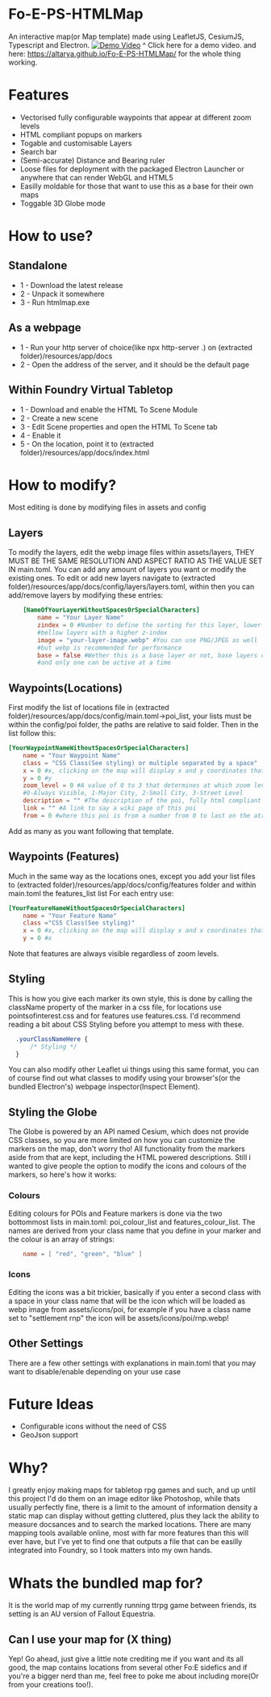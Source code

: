 # Fo-E-PS-HTMLMap
An interactive map(or Map template) made using LeafletJS, CesiumJS, Typescript and Electron.
[![Demo Video](https://cdn.discordapp.com/attachments/455198803478183938/1030905650689093734/unknown.png)](https://cdn.discordapp.com/attachments/455198803478183938/1030905064736444508/map.mp4)
^ Click here for a demo video.
and here: https://altarya.github.io/Fo-E-PS-HTMLMap/ for the whole thing working.

# Features
- Vectorised fully configurable waypoints that appear at different zoom levels
- HTML compliant popups on markers
- Togable and customisable Layers
- Search bar
- (Semi-accurate) Distance and Bearing ruler
- Loose files for deployment with the packaged Electron Launcher or anywhere that can render WebGL and HTML5
- Easilly moldable for those that want to use this as a base for their own maps
- Toggable 3D Globe mode

# How to use?
## Standalone
- 1 - Download the latest release
- 2 - Unpack it somewhere
- 3 - Run htmlmap.exe
## As a webpage
- 1 - Run your http server of choice(like npx http-server .\) on (extracted folder)/resources/app/docs
- 2 - Open the address of the server, and it should be the default page
## Within Foundry Virtual Tabletop
- 1 - Download and enable the HTML To Scene Module
- 2 - Create a new scene
- 3 - Edit Scene properties and open the HTML To Scene tab
- 4 - Enable it
- 5 - On the location, point it to (extracted folder)/resources/app/docs/index.html

# How to modify?
Most editing is done by modifying files in assets and config
## Layers
To modify the layers, edit the webp image files within assets/layers, THEY MUST BE THE SAME RESOLUTION AND ASPECT RATIO AS THE VALUE SET IN main.toml.
You can add any amount of layers you want or modify the existing ones.
To edit or add new layers navigate to (extracted folder)/resources/app/docs/config/layers/layers.toml,
within then you can add/remove layers by modifying these entries:
```toml
    [NameOfYourLayerWithoutSpacesOrSpecialCharacters]
        name = "Your Layer Name"
        zindex = 0 #Number to define the sorting for this layer, lower numbers mean that layer will be
        #bellow layers with a higher z-index
        image = "your-layer-image.webp" #You can use PNG/JPEG as well
        #but webp is recommended for performance
        base = false #Wether this is a base layer or not, base layers override the terrain layer
        #and only one can be active at a time
```

## Waypoints(Locations)
First modify the list of locations file in (extracted folder)/resources/app/docs/config/main.toml->poi_list, your lists must be within the config/poi folder, the paths are relative to
said folder. Then in the list follow this:
```toml
[YourWaypointNameWithoutSpacesOrSpecialCharacters]
    name = "Your Waypoint Name"
    class = "CSS Class(See styling) or multiple separated by a space"
    x = 0 #x, clicking on the map will display x and y coordinates that you can use here
    y = 0 #y
    zoom_level = 0 #A value of 0 to 3 that determines at which zoom level this waypoint will be visible where:
    #0-Always Visible, 1-Major City, 2-Small City, 3-Street Level
    description = "" #The description of the poi, fully html compliant
    link = "" #A link to say a wiki page of this poi
    from = 0 #where this poi is from a number from 0 to last on the atribution_list in main.toml
```
Add as many as you want following that template.
## Waypoints (Features)
Much in the same way as the locations ones, except you add your list files to (extracted folder)/resources/app/docs/config/features folder and within main.toml the features_list list
For each entry use:
```toml
[YourFeatureNameWithoutSpacesOrSpecialCharacters]
    name = "Your Feature Name"
    class ="CSS Class(See styling)"
    x = 0 #x, clicking on the map will display x and x coordinates that you can use here
    y = 0 #x
```
Note that features are always visible regardless of zoom levels.
## Styling
This is how you give each marker its own style, this is done by calling the className property of the marker in a css file, for locations
use pointsofinterest.css and for features use features.css.
I'd recommend reading a bit about CSS Styling before you attempt to mess with these.
```css
  .yourClassNameHere {
      /* Styling */
  }
```
You can also modify other Leaflet ui things using this same format, you can of course find out what classes to modify using your browser's(or
the bundled Electron's) webpage inspector(Inspect Element).
## Styling the Globe
The Globe is powered by an API named Cesium, which does not provide CSS classes, so you are more limited on how you can customize the markers on the map, don't worry tho! All functionality from the markers aside from that are kept, including the HTML powered descriptions. Still i wanted to give people the option to modify the icons and colours of the markers, so here's how it works:
### Colours
Editing colours for POIs and Feature markers is done via the two bottommost lists in main.toml: poi_colour_list and features_colour_list.
The names are derived from your class name that you define in your marker and the colour is an array of strings:
```toml
    name = [ "red", "green", "blue" ]
```
### Icons
Editing the icons was a bit trickier, basically if you enter a second class with a space in your class name that will be the icon which will be loaded as webp image from assets/icons/poi, for example if you have a class name set to "settlement rnp" the icon will be assets/icons/poi/rnp.webp!

## Other Settings
There are a few other settings with explanations in main.toml that you may want to disable/enable depending on your use case

# Future Ideas
- Configurable icons without the need of CSS
- GeoJson support

# Why?
I greatly enjoy making maps for tabletop rpg games and such, and up until this project I'd do them on an image editor like Photoshop,
while thats usually perfectly fine, there is a limit to the amount of information density a static map can display without getting cluttered,
plus they lack the ability to measure docsances and to search the marked locations. There are many mapping tools available online, most with
far more features than this will ever have, but I've yet to find one that outputs a file that can be easilly integrated into Foundry, so I took
matters into my own hands.

# Whats the bundled map for?
It is the world map of my currently running ttrpg game between friends, its setting is an AU version of Fallout Equestria.

## Can I use your map for (X thing)
Yep! Go ahead, just give a little note crediting me if you want and its all good, the map contains locations from several other Fo:E sidefics and if you're
a bigger nerd than me, feel free to poke me about including more(Or from your creations too!).
